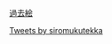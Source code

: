 <html>




<a href="http://f.hatena.ne.jp/siromukutekka/" target="_blank">過去絵</a>



<a class="twitter-timeline" data-width="500" data-height="500" data-theme="light" data-link-color="#999999" href="https://twitter.com/siromukutekka">Tweets by siromukutekka</a> <script async src="//platform.twitter.com/widgets.js" charset="utf-8"></script>

</html>
